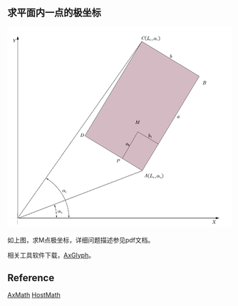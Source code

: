 ## 求平面内一点的极坐标


![](https://github.com/evmn/math/blob/master/problem.png)

如上图，求M点极坐标，详细问题描述参见pdf文档。


相关工具软件下载，[AxGlyph](http://www.amyxun.com/)。





## Reference

 [AxMath](http://www.amyxun.com/)
 [HostMath](http://www.hostmath.com/)
